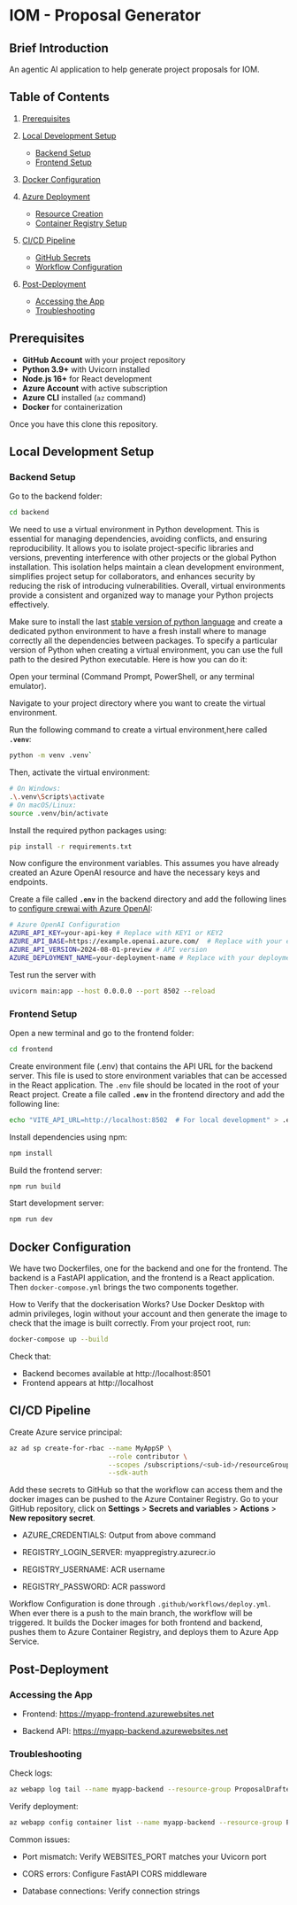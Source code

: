 # IOM - Proposal Generator  

## Brief Introduction  
An agentic AI application to help generate project proposals for IOM.  

## Table of Contents

1. [Prerequisites](#prerequisites)

2. [Local Development Setup](#local-development-setup)
   - [Backend Setup](#backend-setup)
   - [Frontend Setup](#frontend-setup)

3. [Docker Configuration](#docker-configuration)

4. [Azure Deployment](#azure-deployment)
   - [Resource Creation](#resource-creation)
   - [Container Registry Setup](#container-registry-setup)

5. [CI/CD Pipeline](#cicd-pipeline)
   - [GitHub Secrets](#github-secrets)
   - [Workflow Configuration](#workflow-configuration)

6. [Post-Deployment](#post-deployment)
   - [Accessing the App](#accessing-your-app)
   - [Troubleshooting](#troubleshooting)

## Prerequisites

- **GitHub Account** with your project repository
- **Python 3.9+** with Uvicorn installed
- **Node.js 16+** for React development
- **Azure Account** with active subscription
- **Azure CLI** installed (`az` command)
- **Docker** for containerization

Once you have this clone this repository.

## Local Development Setup

### Backend Setup

Go to the backend folder:

```bash
cd backend
```

We need to use a virtual environment in Python development. This is essential for managing dependencies, avoiding conflicts, and ensuring reproducibility. It allows you to isolate project-specific libraries and versions, preventing interference with other projects or the global Python installation. This isolation helps maintain a clean development environment, simplifies project setup for collaborators, and enhances security by reducing the risk of introducing vulnerabilities. Overall, virtual environments provide a consistent and organized way to manage your Python projects effectively.

Make sure to install the last [stable version of python language](https://www.python.org/downloads/) and create a dedicated python environment to have a fresh install where to manage correctly all the dependencies between packages. To specify a particular version of Python when creating a virtual environment, you can use the full path to the desired Python executable. Here is how you can do it:

Open your terminal (Command Prompt, PowerShell, or any terminal emulator).

Navigate to your project directory where you want to create the virtual environment.

Run the following command to create a virtual environment,here called **`.venv`**:

```bash
python -m venv .venv`
```
Then, activate the virtual environment:

```bash
# On Windows:
.\.venv\Scripts\activate
# On macOS/Linux:
source .venv/bin/activate
```

Install the required python packages using:

```bash
pip install -r requirements.txt   
```

Now configure the environment variables. This assumes you have already created an Azure OpenAI resource and have the necessary keys and endpoints.

Create a file called **`.env`** in the backend directory and add the following lines to [configure crewai with Azure OpenAI](https://blog.crewai.com/configuring-azure-openai-with-crewai-a-comprehensive-guide/):

```bash
# Azure OpenAI Configuration
AZURE_API_KEY=your-api-key # Replace with KEY1 or KEY2
AZURE_API_BASE=https://example.openai.azure.com/  # Replace with your endpoint
AZURE_API_VERSION=2024-08-01-preview # API version
AZURE_DEPLOYMENT_NAME=your-deployment-name # Replace with your deployment name

```


Test run the server with

```bash 
uvicorn main:app --host 0.0.0.0 --port 8502 --reload
```

### Frontend Setup

Open a new terminal and go to the frontend folder:

```bash
cd frontend
```

Create environment file (.env) that contains the API URL for the backend server. This file is used to store environment variables that can be accessed in the React application. The `.env` file should be located in the root of your React project. Create a file called **`.env`** in the frontend directory and add the following line:
```bash
echo "VITE_API_URL=http://localhost:8502  # For local development" > .env
```

Install dependencies using npm:
```bash
npm install
```

Build the frontend server:
```bash
npm run build
```

Start development server:
```bash
npm run dev 
```

## Docker Configuration

We have two Dockerfiles, one for the backend and one for the frontend. The backend is a FastAPI application, and the frontend is a React application. Then `docker-compose.yml` brings the two components together.

How to Verify that the dockerisation Works?
Use Docker Desktop with admin privileges, login without your account and then generate the image to check that the image is built correctly. From your project root, run:

```bash
docker-compose up --build
```

Check that:

* Backend becomes available at http://localhost:8501
* Frontend appears at http://localhost


## CI/CD Pipeline

Create Azure service principal:

```bash
az ad sp create-for-rbac --name MyAppSP \
                         --role contributor \
                         --scopes /subscriptions/<sub-id>/resourceGroups/ProposalDrafter \
                         --sdk-auth
```

Add these secrets to GitHub so that the workflow can access them and the docker images can be pushed to the Azure Container Registry.
Go to your GitHub repository, click on **Settings** > **Secrets and variables** > **Actions** > **New repository secret**.

 * AZURE_CREDENTIALS: Output from above command

 * REGISTRY_LOGIN_SERVER: myappregistry.azurecr.io

 * REGISTRY_USERNAME: ACR username

 * REGISTRY_PASSWORD: ACR password

 Workflow Configuration is done through `.github/workflows/deploy.yml`. When ever there is a push to the main branch, the workflow will be triggered. It builds the Docker images for both frontend and backend, pushes them to Azure Container Registry, and deploys them to Azure App Service.

## Post-Deployment

### Accessing the App

 * Frontend: https://myapp-frontend.azurewebsites.net

 * Backend API: https://myapp-backend.azurewebsites.net

### Troubleshooting

Check logs:
```bash
az webapp log tail --name myapp-backend --resource-group ProposalDrafter
```

Verify deployment:
```bash
az webapp config container list --name myapp-backend --resource-group ProposalDrafter
```

Common issues:

* Port mismatch: Verify WEBSITES_PORT matches your Uvicorn port

* CORS errors: Configure FastAPI CORS middleware

*  Database connections: Verify connection strings
